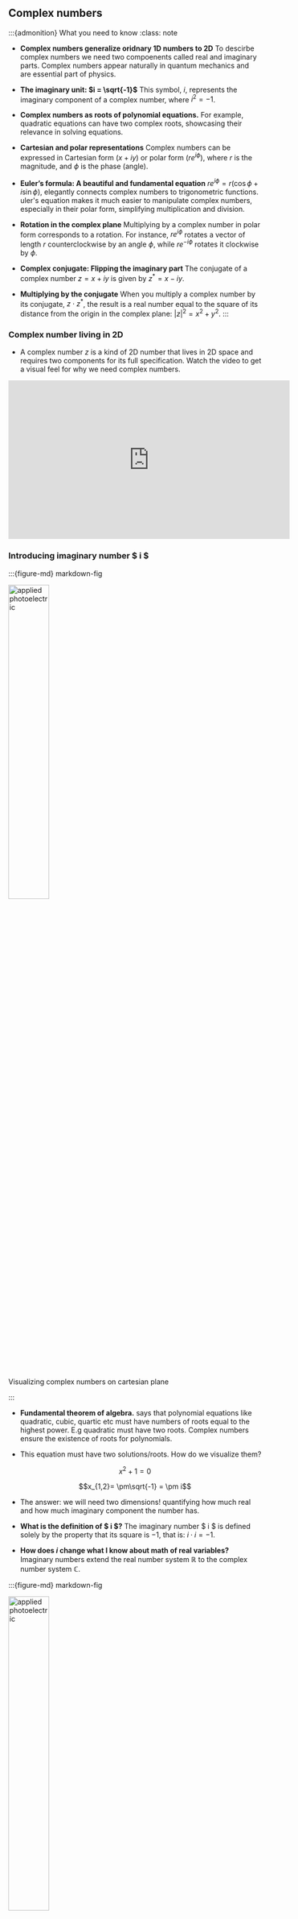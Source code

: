 ## Complex numbers

:::{admonition} What you need to know
:class: note

- **Complex numbers generalize oridnary 1D numbers to 2D**  To descirbe complex numbers 
 we need two compoenents called real and imaginary parts. Complex numbers appear naturally in quantum mechanics and are essential part of physics.

- **The imaginary unit: $i = \sqrt{-1}$** This symbol, $i$, represents the imaginary component of a complex number, where $i^2 = -1$.

- **Complex numbers as roots of polynomial equations.**  For example, quadratic equations can have two complex roots, showcasing their relevance in solving equations.

- **Cartesian and polar representations**
Complex numbers can be expressed in Cartesian form $(x + iy)$ or polar form $(re^{i\phi})$, where $r$ is the magnitude, and $\phi$ is the phase (angle).

- **Euler’s formula: A beautiful and fundamental equation** $re^{i\phi} = r(\cos \phi + i\sin \phi)$, elegantly connects complex numbers to trigonometric functions. uler's equation makes it much easier to manipulate complex numbers, especially in their polar form, simplifying multiplication and division.

- **Rotation in the complex plane**
Multiplying by a complex number in polar form corresponds to a rotation. For instance, $re^{i\phi}$ rotates a vector of length $r$ counterclockwise by an angle $\phi$, while $re^{-i\phi}$ rotates it clockwise by $\phi$.

- **Complex conjugate: Flipping the imaginary part** The conjugate of a complex number $z = x + iy$ is given by $z^* = x - iy$. 

- **Multiplying by the conjugate** When you multiply a complex number by its conjugate, $z \cdot z^*$, the result is a real number equal to the square of its distance from the origin in the complex plane: $|z|^2 = x^2 + y^2$.
:::


### Complex number living in 2D

- A complex number $z$ is a kind of 2D number that lives in 2D space and requires two components for its full specification. Watch the video to get a visual feel for why we need complex numbers. 

<div style="text-align: center;">
<iframe width="560" height="315" src="https://www.youtube.com/embed/T647CGsuOVU?si=Q2QdaM1jhy4SEdkx" title="YouTube video player" frameborder="0" allow="accelerometer; autoplay; clipboard-write; encrypted-media; gyroscope; picture-in-picture; web-share" referrerpolicy="strict-origin-when-cross-origin" allowfullscreen></iframe>
</div>


### Introducing imaginary number $ i $ 

:::{figure-md} markdown-fig

<img src="images/i-sq.png" alt="applied photoelectric" class="bg-primary mb-1"  width="40%">

Visualizing complex numbers on cartesian plane

:::

- **Fundamental theorem of algebra.** says that polynomial equations like quadratic, cubic, quartic etc must have numbers of roots equal to the highest power. E.g quadratic must have two roots. Complex numbers ensure the existence of roots for polynomials.

- This equation must have two solutions/roots. How do we visualize them?

$$x^2+1=0$$

$$x_{1,2}= \pm\sqrt{-1} = \pm i$$

- The answer: we will need two dimensions! quantifying how much real and how much imaginary component the number has.

- **What is the definition of $ i $?** The imaginary number $ i $ is defined solely by the property that its square is $−1$, that is: $i\cdot i=-1$. 

- **How does $i$ change what I know about math of real variables?** Imaginary numbers extend the real number system $\mathbb{R}$ to the complex number system $\mathbb{C}$.

:::{figure-md} markdown-fig

<img src="images/SumNums.png" alt="applied photoelectric" class="bg-primary mb-1"  width="40%">

Complex numbers live in 2D: You must specify real and imaginary components to fully define a complex number
:::


### Cartesian vrepresentation

:::{figure-md} markdown-fig

<img src="images/Cart.png" alt="complex nums on plane" class="bg-primary mb-1"  width="30%">

Visualizing complaex numbers in cartesian coordinates. 
:::

:::{admonition} **Cartesian Representation**
:class: important

$$z = x+iy$$

- $x=Re(z)$ real component
- $y=Im(z)$ imaginary component
:::


:::{admonition} **Example: Identify real and imaginary parts**

Find real and imaginary components of the following complex numbers $z_1 = 3 +2$, $z_2 = -2i$, $z_3=1.1$

**Solution**

- $Re(z_1) = 3$, $Im(z_1)=2$
- $Re(z_2) = 0$, $Im(z_2)=-2$
- $Re(z_3) = 1.1$, $Im(z_1)=0$
:::

### Polar representation

:::{figure-md} markdown-fig

<img src="images/PolCart.png" alt="applied photoelectric" class="bg-primary mb-1"  width="30%">

Visualizing complaex numbers in polar coordinates. 

:::

- Polar representation expresses complex numbers in terms of radius from origin $r$ and angle of counterclockwise rotation $\phi$. 
- Using trigonometry we have: $x = r\cos\phi$ and $y = r\sin\phi$ which can be plugged into cartesian representation:

:::{admonition} **Polar Representation via sin and cos**
:class: important

$$z= x+iy = rcos\phi + ri\sin\phi =r(cos\phi+isin\phi)$$

- $r=\sqrt{x^2+y^2}$ distance from origin.
- $\phi$ rotation angle in complex plane.
:::

- What's the big deal with this polar representation?  We will find that life is much much easier in polar represnation when deriving new expressions or manipulating complex numbers. 
- This dramatic simplification is thanks to "magical" Euler's formula that turns trig functions into exponentss!

:::{admonition} **Euler’s formula**
:class: important 

$$\cos{\phi} + i \sin{\phi} = e^{i\phi}$$
:::

:::{admonition} **Polar Representation via complex exponential**
:class: important

$$z =  re^{i\phi}$$

- $r=\sqrt{x^2+y^2}$ distance from origin.
- $\phi$ rotation angle in complex plane.
:::

#### Converting from Carteisan to Polar

- Now having established Euler's formula we need a recepie to go back and forth between cartesian and polar representations.

- **Extract r** The value $r$ is the Euclidean distance of vector $(x,y)$ from the origin.

$$r = \sqrt{x^2 + y^2}$$

-  **Extract $\phi$** The value $\phi$ is the angle of with respect to the real axis.  The tangent of $\phi$ is $\left(\frac{y}{x}\right)$. Therefore using simple trigonometry we can backcalculate angle and sin, cos tan functions from cartesia representatn 

$$
\tan{\phi} = \frac{y}{x}
$$

$$
\phi = \tan^{-1} \Big(\frac{y}{x} \Big)
$$

:::{admonition} **Example: Convert to polar**

Write complex number $z = -1-2i$ in polar form

**Hot Tip** use atan2 or arctan2 in your calculator which correctly identifies quadrant for angle. 


**Solution**

- We need to extract $r$ and $\phi$ to write $z= re^{i\phi}$

$$r = \sqrt{(-1)^2+(-2)^2} = \sqrt{5}$$

$$\phi = arctan2(-2, -1) \approx -2.034$$

- We can always add $2\pi$ to angle we get from arctan2 to make angle positive. Reminder that $\pm 2\pi $ leave trig functions unchanged.

$$\phi = -2.034\rightarrow -2.034+2\pi = 4.248$$

$$z = \sqrt{5}e^{4.248i}$$

:::


:::{figure-md} markdown-fig

<img src="images/ComplexHelix.gif" alt="applied photoelectric" class="bg-primary mb-1"  width="60%">

Visualization of Euler's formula $e^{i\omega t}$ as a function of $t$.  The helix is formed by plotting points for various values of $\omega$ and is determined by both the cos and sin components of the formula. One curve represents the real component  $cos\omega$ of the formula, while another curve, rotated 90 degrees around the $t$ axis (due to multiplication by  $i$ represents the imaginary component $sin\omega$

:::


:::{admonition} **Physical analogy to rotation**
:class: tip, dropdown



- Imagine $e^{i\phi}$ as a spinning wheel where we are rotating angle $\phi$

- velocity would be given by first derivaive with respect to $t$ and is equal $ie^{i\phi}$.

- Mulitplicatin by i we know is rotation by 90 degree. Hence velocity is perpendicular or tangential to spinning wheel. 

- The magnitude of the velocity is $|ie^{i\phi}|=1$ hence wheel is spinning with constant velocity

- The velocity is always tangential to the circular motion, reflecting the nature of rotational movement in the complex plane.

- In summary, the complex exponential function elegantly describes both rotation and scaling in the complex plane, and its derivative gives insight into the velocity of rotation, always perpendicular to the position vector.
:::



:::{admonition} **Proof Euler's formula**
:class: tip, dropdown

We will prove this by using the Taylor series expansions of the exponential function, cosine, and sine.

**Step 1: Taylor Series Expansion of $e^x$**

The Taylor series expansion of $e^x$ around $x = 0$ is:

$$
e^x = 1 + x + \frac{x^2}{2!} + \frac{x^3}{3!} + \frac{x^4}{4!} + \cdots
$$

For $e^{i\phi}$, substitute $x = i\phi$ into the series:

$$
e^{i\phi} = 1 + i\phi + \frac{(i\phi)^2}{2!} + \frac{(i\phi)^3}{3!} + \frac{(i\phi)^4}{4!} + \cdots
$$

**Step 2: Simplifying Powers of $i$**
We know that powers of $i$ cycle as follows:

$$
i^1 = i, \quad i^2 = -1, \quad i^3 = -i, \quad i^4 = 1, \quad \text{and so on}.
$$

Using these identities, we simplify each term in the series:

$$
e^{i\phi} = 1 + i\phi - \frac{\phi^2}{2!} - i\frac{\phi^3}{3!} + \frac{\phi^4}{4!} + i\frac{\phi^5}{5!} - \cdots
$$

**Step 3: Grouping Real and Imaginary Terms**
Now, we group the real and imaginary terms separately:

$$
e^{i\phi} = \left(1 - \frac{\phi^2}{2!} + \frac{\phi^4}{4!} - \cdots\right) + i\left(\phi - \frac{\phi^3}{3!} + \frac{\phi^5}{5!} - \cdots\right)
$$

**Step 4: Recognizing Taylor Series for $\cos\phi$ and $\sin\phi$**

The Taylor series for $\cos\phi$ is:

$$
\cos\phi = 1 - \frac{\phi^2}{2!} + \frac{\phi^4}{4!} - \cdots
$$

And the Taylor series for $\sin\phi$ is:

$$
\sin\phi = \phi - \frac{\phi^3}{3!} + \frac{\phi^5}{5!} - \cdots
$$

**Step 5: Substituting the Series Back**
We see that the real part of the series matches $\cos\phi$, and the imaginary part matches $i\sin\phi$. Therefore:


$$
e^{i\phi} = \cos\phi + i\sin\phi
$$

**Conclusion**
This completes the proof of Euler's formula:

$$
e^{i\phi} = \cos\phi + i\sin\phi
$$

:::


### Complex Conjugate


:::{figure-md} markdown-fig

<img src="images/conj.png" alt="applied photoelectric" class="bg-primary mb-1"  width="60%">

Visualizing conjugate of complex number as a mirror image or rotation backwards
:::


:::{admonition} **Complex Conjugate**
:class: important 

$$\bar z = x-iy$$


$$\bar z = re^{-i\phi}$$


:::


#### Extracting absolute value

- Multiplying complex number by its conjugate always results in positive real number!
- Geometrically this means rotating back to real axis!
- Product of complex number and its conjugate returns the distance from the origin in complex plane. 

$$|z|^2 = \bar z \cdot z = (x-iy)\cdot (x+iy) = x^2+y^2$$
$$|z|^2 = \bar z \cdot z = re^{-i\phi}\cdot re^{i\phi}=r^2$$


#### Expressing sin and cos via complex exponentials

- Using Euler's formula we can take the sum and difference of $z$ and $\bar z$ to express sin and cos in terms of compelx exponentials. 
- These representations of sin and cos are super powerful in simplifying various integrals and for deriving experssions. 

$$
\cos{\phi} = \frac{e^{i\phi} + e^{-i\phi}}{2}
$$

$$
\sin{\phi} = \frac{e^{i\phi} - e^{-i\phi}}{2i}
$$





### Applications of complex numbers

:::{admonition} **De Moivre’s Theorem**
:class: tip, dropdown

[De Moivre’s theorem](https://en.wikipedia.org/wiki/De_Moivre%27s_formula) states that:

$$
z^n=(r(\cos{\theta} + i \sin{\theta}))^n =
r^n e^{in\theta} =
r^n(\cos{n\theta} + i \sin{n\theta})
$$

We raised complex number to power n, used polar representation and realized that exponent raised to power n simply multiplies polar angle by n. 
Note that de Moivre’s theorem allows relating trigonometric functions of angle $\theta$ raised to power $n$ to trignomoteric functions of of angle $n\theta$ of power one:

$$
r^n(\cos{\theta} + i \sin{\theta})^n = r^n (\cos{n\theta} + i \sin{n\theta})
$$

$$
(\cos{\theta} + i \sin{\theta})^n = (\cos{n\theta} + i \sin{n\theta})
$$

The proof of de Moivre's theorem can be done via [induction](https://en.wikipedia.org/wiki/De_Moivre%27s_formula), e.g one can expand the parentheses ans assert the equality for cases n=2, n=3, ...
:::

:::{admonition} **Deriving Pythagoras' theorem**
:class: tip, dropdown

We can use de Moivre’s theorem to show that
$ r = \sqrt{x^2 + y^2} $.

We have

$$
\begin{aligned}
1 &= e^{i\theta} e^{-i\theta} \\
&= (\cos{\theta} + i \sin{\theta})(\cos{(\text{-}\theta)} + i \sin{(\text{-}\theta)}) \\
&= (\cos{\theta} + i \sin{\theta})(\cos{\theta} - i \sin{\theta}) \\
&= \cos^2{\theta} + \sin^2{\theta} \\
&= \frac{x^2}{r^2} + \frac{y^2}{r^2}
\end{aligned}
$$

and thus

$$
x^2 + y^2 = r^2
$$

We recognize this as a theorem of **Pythagoras**.
:::


:::{admonition} **Deriving Trigonometric Identities**
:class: tip, dropdown

We can obtain a complete suite of trigonometric identities by
appropriately manipulating polar forms of complex numbers.

We’ll get many of them by deducing implications of the equality

$$e^{i(\omega + \theta)} = e^{i\omega} e^{i\theta}$$

For example, we’ll calculate identities for $\cos{(\omega + \theta)} $ and $ \sin{(\omega + \theta)}$.

Using the sine and cosine formulas presented at the beginning of this
lecture, we have:

$$\begin{aligned}
\cos{(\omega + \theta)} = \frac{e^{i(\omega + \theta)} + e^{-i(\omega + \theta)}}{2} \\
\sin{(\omega + \theta)} = \frac{e^{i(\omega + \theta)} - e^{-i(\omega + \theta)}}{2i}
\end{aligned}$$

We can also obtain the trigonometric identities as follows:

$$
\begin{aligned}
\cos{(\omega + \theta)} + i \sin{(\omega + \theta)}
&= e^{i(\omega + \theta)} \\
&= e^{i\omega} e^{i\theta} \\
&= (\cos{\omega} + i \sin{\omega})(\cos{\theta} + i \sin{\theta}) \\
&= (\cos{\omega}\cos{\theta} - \sin{\omega}\sin{\theta}) +
i (\cos{\omega}\sin{\theta} + \sin{\omega}\cos{\theta})
\end{aligned}
$$

Since both real and imaginary parts of the above formula should be
equal, we get:

$$
\begin{aligned}
\cos{(\omega + \theta)} = \cos{\omega}\cos{\theta} - \sin{\omega}\sin{\theta} \\
\sin{(\omega + \theta)} = \cos{\omega}\sin{\theta} + \sin{\omega}\cos{\theta}
\end{aligned}
$$

The equations above are also known as the **angle sum identities**. 

:::


:::{admonition} **Evaluating Trigonometric Integrals**
:class: tip, dropdown

We can also compute the trigonometric integrals using polar forms of
complex numbers.

For example, we want to solve the following integral:

$$\int_{-\pi}^{\pi} \cos(\omega) \sin(\omega) \, d\omega$$

Using Euler’s formula, we have:

$$\begin{aligned}
\int \cos(\omega) \sin(\omega) \, d\omega
&=
\int
\frac{(e^{i\omega} + e^{-i\omega})}{2}
\frac{(e^{i\omega} - e^{-i\omega})}{2i}
\, d\omega  \\
&=
\frac{1}{4i}
\int
e^{2i\omega} - e^{-2i\omega}
\, d\omega  \\
&=
\frac{1}{4i}
\bigg( \frac{-i}{2} e^{2i\omega} - \frac{i}{2} e^{-2i\omega} + C_1 \bigg) \\
&=
-\frac{1}{8}
\bigg[ \bigg(e^{i\omega}\bigg)^2 + \bigg(e^{-i\omega}\bigg)^2 - 2 \bigg] + C_2 \\
&=
-\frac{1}{8}  (e^{i\omega} - e^{-i\omega})^2  + C_2 \\
&=
\frac{1}{2} \bigg( \frac{e^{i\omega} - e^{-i\omega}}{2i} \bigg)^2 + C_2 \\
&= \frac{1}{2} \sin^2(\omega) + C_2
\end{aligned}$$

and thus:

$$
\int_{-\pi}^{\pi} \cos(\omega) \sin(\omega) \, d\omega =
\frac{1}{2}\sin^2(\pi) - \frac{1}{2}\sin^2(-\pi) = 0
$$
:::


:::{admonition} **Applications to X-ray diffraction and crystalography**
:class: tip, dropdown

Complex numbers play a significant role in various chemistry problems, especially in the context of **X-ray diffraction** and **crystallography**. These applications are crucial for determining the atomic structures of molecules and solids.

**X-ray Diffraction and the Phase Problem**
In X-ray crystallography, a crystal is bombarded with X-rays, which are diffracted by the electrons in the crystal. The resulting diffraction pattern contains crucial information about the crystal's structure. However, to reconstruct the atomic arrangement from the diffraction pattern, we must solve two key problems: the **magnitude** of the diffracted waves (intensity) and the **phase** of those waves.

- The **phase problem** refers to the challenge of determining the phase of the diffracted X-rays, which is not directly observable from the diffraction pattern. The phase is necessary to accurately reconstruct the electron density of the crystal.

**Complex Numbers in Diffraction**
To solve this, we model the diffracted waves as complex numbers. Each wave can be described in terms of a complex number:

$$
A(k) = |A(k)|e^{i\phi(k)}
$$

where:

- $|A(k)|$ is the magnitude of the diffraction wave, corresponding to the intensity of the observed diffraction pattern.
- $\phi(k)$ is the phase of the wave, which contains essential structural information but is not directly measurable.

By representing diffraction waves as complex numbers, we can manipulate and combine them to solve for the electron density in the crystal.

**Structure Factor: The Key to Electron Density**
The **structure factor** is a complex quantity that relates the electron density in a crystal to the observed diffraction pattern. The structure factor $F({h})$ is given by:

$$
F({h}) = \sum_{j} f_j e^{i{h} \cdot {r_j}}
$$

where:

- ${h}$ is the reciprocal lattice vector, representing the direction of diffraction.
- $f_j$ is the scattering factor for atom $j$ (how much it scatters X-rays).
- ${r_j}$ is the position of atom $j$ in the unit cell.

The structure factor is complex, with both real and imaginary components:

$$
F({h}) = |F({h})|e^{i\phi({h})}
$$

Here, $|F({h})|$ represents the amplitude (related to the intensity of the diffracted wave), and $\phi({h})$ is the phase.

**Electron Density Calculation**
Once the structure factors are known, the **electron density** $\rho({r})$ can be calculated using the inverse Fourier transform:

$$
\rho({r}) = \frac{1}{V} \sum_{{h}} F({h}) e^{-i{h} \cdot {r}}
$$

where $V$ is the volume of the unit cell, and the sum is over all reciprocal lattice points ${h}$.

In this equation:

- The structure factor $F({h})$ is complex, and complex numbers allow for the combination of the magnitudes and phases of the diffracted waves to accurately reconstruct the electron density.
- The result is a 3D map of the electron density within the crystal, which reveals the positions of atoms.

**Solving the Phase Problem**

The phase problem is addressed using various techniques, such as:
- **Direct methods**: Mathematical techniques that estimate phases based on probabilistic relationships between structure factors.
- **Molecular replacement**: Using a known structure of a related molecule to estimate phases.
- **Anomalous dispersion**: Utilizing the scattering of X-rays at different wavelengths to provide phase information.

In all these methods, complex numbers are central to solving for the electron density and, thus, determining the molecular structure.

**Conclusion**
In chemistry, particularly in X-ray diffraction and crystallography, complex numbers provide a powerful framework for solving the phase problem and calculating structure factors. They allow for the accurate modeling and manipulation of waves, which are essential for determining the atomic structures of molecules and materials.
:::



### Problems

#### Problem 1: Multiplication

Multiply the two complex numbers $z_1 = 3 + 4i$ and $z_2 = 1 - 2i$.

:::{admonition} **Solution 1** 
:class: dropdown

To multiply complex numbers, we use distributive property:

$$
z_1 \cdot z_2 = (3 + 4i)(1 - 2i)
$$

Expanding:

$$
z_1 \cdot z_2 = 3(1) + 3(-2i) + 4i(1) + 4i(-2i)
$$

$$
= 3 - 6i + 4i - 8i^2
$$

Since $i^2 = -1$:

$$
= 3 - 6i + 4i + 8 = 11 - 2i
$$
:::


#### Problem 2: Find conjugate

Find the complex conjugate of $z = -3 + 5i$.


:::{admonition} **Solution 2** 
:class: dropdown

The complex conjugate of a complex number $z = x + iy$ is given by $z^* = x - iy$. For $z = -3 + 5i$, the conjugate is:

$$
z^* = -3 - 5i
$$

:::


#### Problem 3: from polar to cartesian

Convert the complex number $z = 5e^{i\frac{\pi}{4}}$ to its Cartesian form.


:::{admonition} **Solution 3** 
:class: dropdown

Using Euler’s formula:

$$
z = r(\cos\phi + i\sin\phi)
$$

For $z = 5e^{i\frac{\pi}{4}}$, we have $r = 5$ and $\phi = \frac{\pi}{4}$, so:

$$
z = 5\left(\cos\frac{\pi}{4} + i\sin\frac{\pi}{4}\right)
$$

Since $\cos\frac{\pi}{4} = \sin\frac{\pi}{4} = \frac{\sqrt{2}}{2}$, we get:

$$
z = 5\left(\frac{\sqrt{2}}{2} + i\frac{\sqrt{2}}{2}\right) = \frac{5\sqrt{2}}{2} + i\frac{5\sqrt{2}}{2}
$$

:::

#### Problem 4: Division

Divide the complex numbers $z_1 = 3 + 4i$ by $z_2 = 1 - 2i$.

:::{admonition} **Solution 4** 
:class: dropdown

To divide complex numbers, multiply both the numerator and denominator by the conjugate of the denominator:

$$
\frac{z_1}{z_2} = \frac{3 + 4i}{1 - 2i} \times \frac{1 + 2i}{1 + 2i}
$$

First, multiply the numerator:

$$
(3 + 4i)(1 + 2i) = 3(1) + 3(2i) + 4i(1) + 4i(2i) = 3 + 6i + 4i - 8 = -5 + 10i
$$

Next, multiply the denominator:

$$
(1 - 2i)(1 + 2i) = 1^2 - (2i)^2 = 1 + 4 = 5
$$

Now, divide the result:

$$
\frac{-5 + 10i}{5} = -1 + 2i
$$

Thus, $\frac{z_1}{z_2} = -1 + 2i$.

:::

#### Problem 5: Find Modulus

Find the modulus of the complex number $z = 7 + 24i$.

:::{admonition} **Solution 5** 
:class: dropdown

The modulus of a complex number $z = x + iy$ is given by:

$$
|z| = \sqrt{x^2 + y^2}
$$

For $z = 7 + 24i$, we have $x = 7$ and $y = 24$:

$$
|z| = \sqrt{7^2 + 24^2} = \sqrt{49 + 576} = \sqrt{625} = 25
$$
Thus, the modulus of $z$ is 25.

:::

#### Problem 6: Multiplication

Multiply the complex numbers $z_1 = 2e^{i\frac{\pi}{6}}$ and $z_2 = 3e^{i\frac{\pi}{3}}$.

:::{admonition} **Solution 5** 
:class: dropdown

To multiply two complex numbers in polar form, multiply their magnitudes and add their angles:

$$
z_1 \cdot z_2 = (2e^{i\frac{\pi}{6}})(3e^{i\frac{\pi}{3}}) = 6e^{i(\frac{\pi}{6} + \frac{\pi}{3})}= 6e^{i\frac{\pi}{2}}
$$



Thus, the product is:

$$
z_1 \cdot z_2 = 6e^{i\frac{\pi}{2}} = 6i
$$

:::


#### Problem 7: from cartesian to polar

Express the complex number $z = -4 + 4i$ in polar form.

:::{admonition} **Solution 5** 
:class: dropdown

1. **Modulus**:

   $$ 
   r = \sqrt{x^2 + y^2} = \sqrt{(-4)^2 + 4^2} = \sqrt{16 + 16} = \sqrt{32} = 4\sqrt{2} 
   $$

2. **Argument**:

   $$ 
   \phi = \tan^{-1}\left(\frac{y}{x}\right) = \tan^{-1}\left(\frac{4}{-4}\right) = \tan^{-1}(-1) 
   $$ 

   Since $z$ is in the second quadrant:

   $$ 
   \phi = \frac{3\pi}{4}
   $$

Thus, the polar form of $z$ is:

$$ 
z = 4\sqrt{2}e^{i\frac{3\pi}{4}}
$$

:::

